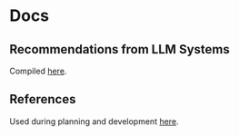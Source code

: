 # Docs

## Recommendations from LLM Systems
Compiled [here](Arch_Recom_from_LLMs.md).

## References
Used during planning and development [here](References.md).
